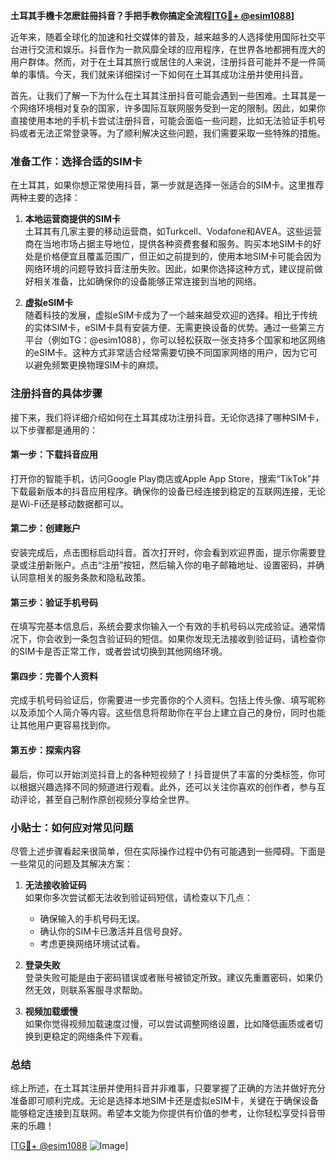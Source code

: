**土耳其手機卡怎麽註冊抖音？手把手教你搞定全流程[[TG💪+ @esim1088](https://t.me/s/esim1088)]**

近年来，随着全球化的加速和社交媒体的普及，越来越多的人选择使用国际社交平台进行交流和娱乐。抖音作为一款风靡全球的应用程序，在世界各地都拥有庞大的用户群体。然而，对于在土耳其旅行或居住的人来说，注册抖音可能并不是一件简单的事情。今天，我们就来详细探讨一下如何在土耳其成功注册并使用抖音。

首先，让我们了解一下为什么在土耳其注册抖音可能会遇到一些困难。土耳其是一个网络环境相对复杂的国家，许多国际互联网服务受到一定的限制。因此，如果你直接使用本地的手机卡尝试注册抖音，可能会面临一些问题，比如无法验证手机号码或者无法正常登录等。为了顺利解决这些问题，我们需要采取一些特殊的措施。

### 准备工作：选择合适的SIM卡

在土耳其，如果你想正常使用抖音，第一步就是选择一张适合的SIM卡。这里推荐两种主要的选择：

1. **本地运营商提供的SIM卡**  
   土耳其有几家主要的移动运营商，如Turkcell、Vodafone和AVEA。这些运营商在当地市场占据主导地位，提供各种资费套餐和服务。购买本地SIM卡的好处是价格便宜且覆盖范围广，但正如之前提到的，使用本地SIM卡可能会因为网络环境的问题导致抖音注册失败。因此，如果你选择这种方式，建议提前做好相关准备，比如确保你的设备能够正常连接到当地的网络。

2. **虚拟eSIM卡**  
   随着科技的发展，虚拟eSIM卡成为了一个越来越受欢迎的选择。相比于传统的实体SIM卡，eSIM卡具有安装方便、无需更换设备的优势。通过一些第三方平台（例如TG：@esim1088），你可以轻松获取一张支持多个国家和地区网络的eSIM卡。这种方式非常适合经常需要切换不同国家网络的用户，因为它可以避免频繁更换物理SIM卡的麻烦。

### 注册抖音的具体步骤

接下来，我们将详细介绍如何在土耳其成功注册抖音。无论你选择了哪种SIM卡，以下步骤都是通用的：

#### 第一步：下载抖音应用
打开你的智能手机，访问Google Play商店或Apple App Store，搜索“TikTok”并下载最新版本的抖音应用程序。确保你的设备已经连接到稳定的互联网连接，无论是Wi-Fi还是移动数据都可以。

#### 第二步：创建账户
安装完成后，点击图标启动抖音。首次打开时，你会看到欢迎界面，提示你需要登录或注册新账户。点击“注册”按钮，然后输入你的电子邮箱地址、设置密码，并确认同意相关的服务条款和隐私政策。

#### 第三步：验证手机号码
在填写完基本信息后，系统会要求你输入一个有效的手机号码以完成验证。通常情况下，你会收到一条包含验证码的短信。如果你发现无法接收到验证码，请检查你的SIM卡是否正常工作，或者尝试切换到其他网络环境。

#### 第四步：完善个人资料
完成手机号码验证后，你需要进一步完善你的个人资料。包括上传头像、填写昵称以及添加个人简介等内容。这些信息将帮助你在平台上建立自己的身份，同时也能让其他用户更容易找到你。

#### 第五步：探索内容
最后，你可以开始浏览抖音上的各种短视频了！抖音提供了丰富的分类标签，你可以根据兴趣选择不同的频道进行观看。此外，还可以关注你喜欢的创作者，参与互动评论，甚至自己制作原创视频分享给全世界。

### 小贴士：如何应对常见问题

尽管上述步骤看起来很简单，但在实际操作过程中仍有可能遇到一些障碍。下面是一些常见的问题及其解决方案：

1. **无法接收验证码**  
   如果你多次尝试都无法收到验证码短信，请检查以下几点：
   - 确保输入的手机号码无误。
   - 确认你的SIM卡已激活并且信号良好。
   - 考虑更换网络环境试试看。

2. **登录失败**  
   登录失败可能是由于密码错误或者账号被锁定所致。建议先重置密码，如果仍然无效，则联系客服寻求帮助。

3. **视频加载缓慢**  
   如果你觉得视频加载速度过慢，可以尝试调整网络设置，比如降低画质或者切换到更稳定的网络条件下观看。

### 总结

综上所述，在土耳其注册并使用抖音并非难事，只要掌握了正确的方法并做好充分准备即可顺利完成。无论是选择本地SIM卡还是虚拟eSIM卡，关键在于确保设备能够稳定连接到互联网。希望本文能为你提供有价值的参考，让你轻松享受抖音带来的乐趣！

[[TG💪+ @esim1088](https://t.me/s/esim1088) ![Image](https://i.postimg.cc/4NQfJmqS/Snipaste-2025-05-13-00-14-12.png)]